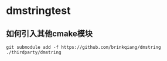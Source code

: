 # dmstringtest

## 如何引入其他cmake模块

```
git submodule add -f https://github.com/brinkqiang/dmstring ./thirdparty/dmstring
```
